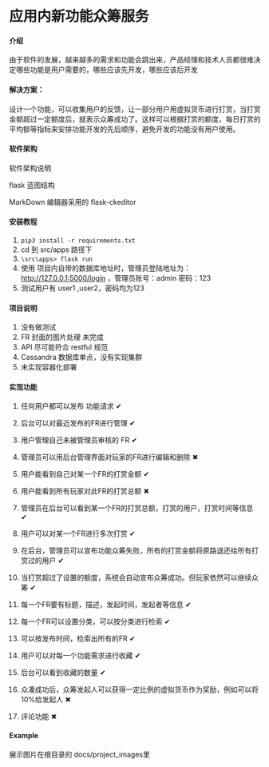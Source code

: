 # 应用内新功能众筹服务

#### 介绍

由于软件的发展，越来越多的需求和功能会跳出来，产品经理和技术人员都很难决定哪些功能是用户需要的，哪些应该先开发，哪些应该后开发

#### 解决方案：

设计一个功能，可以收集用户的反馈，让一部分用户用虚拟货币进行打赏，当打赏金额超过一定额度后，就表示众筹成功了。这样可以根据打赏的额度，每日打赏的平均额等指标来安排功能开发的先后顺序，避免开发的功能没有用户使用。

#### 软件架构

软件架构说明

 flask 蓝图结构

MarkDown 编辑器采用的 flask-ckeditor

#### 安装教程

1. `pip3 install -r requirements.txt` 
2. cd 到 src/apps 路径下
3. `\src\apps> flask run`
4. 使用 项目内自带的数据库地址时，管理员登陆地址为：http://127.0.0.1:5000/login ，管理员账号：admin       密码：123
5. 测试用户有 user1 ,user2，密码均为123

#### 项目说明

1. 没有做测试
2. FR 封面的图片处理 未完成
3. API 尽可能符合 restful 规范
4. Cassandra 数据库单点，没有实现集群
5. 未实现容器化部署

#### 实现功能

1. 任何用户都可以发布 功能请求																																			✔

2. 后台可以对最近发布的FR进行管理                                        														           				          ✔

3. 用户管理自己未被管理员审核的 FR                                      														           				           ✔

4. 管理员可以用后台管理界面对玩家的FR进行编辑和删除                                                                                                  ✖

5. 用户能看到自己对某一个FR的打赏金额                                                                                                                             ✔

6. 用户能看到所有玩家对此FR的打赏总额                                                                                                                             ✖

7. 管理员在后台可以看到某一个FR的打赏总额，打赏的用户，打赏时间等信息                                                                ✔

8. 用户可以对某一个FR进行多次打赏                                                                                                                                     ✔

9. 在后台，管理员可以宣布功能众筹失败，所有的打赏金额将原路退还给所有打赏过的用户                                         ✔

10. 当打赏超过了设置的额度，系统会自动宣布众筹成功。但玩家依然可以继续众筹                                                         ✔

11. 每一个FR要有标题，描述，发起时间，发起者等信息                                                                                                       ✔

12. 每一个FR可以设置分类，可以按分类进行检索                                                                                                                   ✔

13. 可以按发布时间，检索出所有的FR                                                                                                                                      ✔

14. 用户可以对每一个功能需求进行收藏                                                                                                                                   ✔

15. 后台可以看到收藏的数量                                                                                                                                                      ✔    

16. 众凑成功后，众筹发起人可以获得一定比例的虚拟货币作为奖励，例如可以将10%给发起人                                       ✖

17. 评论功能                                                                                                                                                                                  ✖

    

#### Example

展示图片在根目录的 docs/project_images里